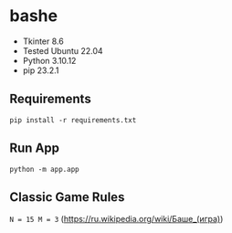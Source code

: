 # bashe

+ Tkinter 8.6
+ Tested Ubuntu 22.04
+ Python 3.10.12
+ pip 23.2.1

## Requirements
`pip install -r requirements.txt`

## Run App
`python -m app.app`

## Classic Game Rules
`N = 15 M = 3` (https://ru.wikipedia.org/wiki/Баше_(игра))
